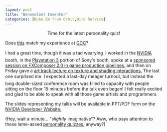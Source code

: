```yaml
---
layout: post
title: "Benevolent Inventor"
categories: [Nuke Em from Orbit,Wire Service]
---
```

<center>Time for the latest personality quiz!<br><script src="http://www.personaldna.com/t?k=fvoikFkVWqWWU&t=Benevolent+Inventor"> 
</script></center>

Does <a href="http://personaldna.com/report.php?k=fvoikFkVWqWWUaZ-GO-AAAAC-dfab">this</a> match my experience at <a href="http://www.gdconf.com/">GDC</a>?

I had a great time, though it was a tad wearying &#151; I worked in the <a href="http://developer.nvidia.com/">NVIDIA</a> booth, in the <a href="http://www.ps3land.com/">Playstation 3</a> portion of Sony's booth, spoke at a <a href="http://www.cmpevents.com/GD06/a.asp?option=C&V=11&SessID=2383">sponsored session on FXComposer 2.0 in game production pipelines,</a> and then on Friday gave a <a href="http://www.cmpevents.com/GD06/a.asp?option=C&V=11&SessID=1638">art track lecture on texture and shading interactions.</a> The last one surprised me &#151; I expected a last-day meager turnout, but instead the long double-sized conference room was filled to capacity with people sitting on the floor 15 minutes before the talk even began! I felt really excited and glad to be able to speak with all those game artists and programmers.

The slides representing my talks will be available in PPT/PDF form on the <a href="http://developer.nvidia.com/">NVIDIA Developer Website.</a>

(Hey, wait a minute... "<i>slightly</i> imaginative"? Aww, who pays attention to these lame-assed <a href="/blog/archives/000467.html">personality quizzes,</a> anyway?)

<!--more-->

